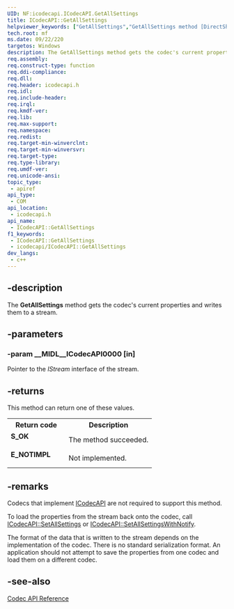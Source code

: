 ```yaml
---
UID: NF:icodecapi.ICodecAPI.GetAllSettings
title: ICodecAPI::GetAllSettings
helpviewer_keywords: ["GetAllSettings","GetAllSettings method [DirectShow]","GetAllSettings method [DirectShow]","ICodecAPI interface","ICodecAPI interface [DirectShow]","GetAllSettings method","ICodecAPI.GetAllSettings","ICodecAPI::GetAllSettings","ICodecAPIGetAllSettings","dshow.icodecapi_getallsettings","icodecapi/ICodecAPI::GetAllSettings"]
tech.root: mf
ms.date: 09/22/220
targetos: Windows
description: The GetAllSettings method gets the codec's current properties and writes them to a stream.
req.assembly: 
req.construct-type: function
req.ddi-compliance: 
req.dll: 
req.header: icodecapi.h
req.idl: 
req.include-header: 
req.irql: 
req.kmdf-ver: 
req.lib: 
req.max-support: 
req.namespace: 
req.redist: 
req.target-min-winverclnt: 
req.target-min-winversvr: 
req.target-type: 
req.type-library: 
req.umdf-ver: 
req.unicode-ansi: 
topic_type:
 - apiref
api_type:
 - COM
api_location:
 - icodecapi.h
api_name:
 - ICodecAPI::GetAllSettings
f1_keywords:
 - ICodecAPI::GetAllSettings
 - icodecapi/ICodecAPI::GetAllSettings
dev_langs:
 - c++
---
```


## -description

The **GetAllSettings** method gets the codec's current properties and writes them to  a stream.

## -parameters

### -param __MIDL__ICodecAPI0000 [in]

Pointer to the *IStream* interface of the stream.

## -returns

This method can return one of these values.

<table>
<tr>
<th>Return code</th>
<th>Description</th>
</tr>
<tr>
<td width="40%">
<dl>
<dt><b>S_OK</b></dt>
</dl>
</td>
<td width="60%">
The method succeeded.

</td>
</tr>
<tr>
<td width="40%">
<dl>
<dt><b>E_NOTIMPL</b></dt>
</dl>
</td>
<td width="60%">
Not implemented.

</td>
</tr>
</table>

## -remarks

Codecs that implement <a href="/windows/desktop/api/icodecapi/nn-icodecapi-icodecapi">ICodecAPI</a> are  not required to support this method.

To load the properties from the stream back onto the codec, call <a href="/windows/desktop/api/icodecapi/nf-icodecapi-icodecapi-setallsettings">ICodecAPI::SetAllSettings</a> or <a href="/windows/desktop/api/icodecapi/nf-icodecapi-icodecapi-setallsettingswithnotify">ICodecAPI::SetAllSettingsWithNotify</a>.

The format of the data that is written to the stream depends on the implementation of the codec. There is no standard serialization format.  An application should not attempt to save the properties from one codec and load them on a different codec.

## -see-also

<a href="/windows/desktop/DirectShow/codec-api-reference">Codec API Reference</a>

